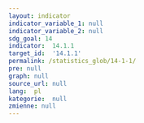 ```yaml
---
layout: indicator
indicator_variable_1: null
indicator_variable_2: null
sdg_goal: 14
indicator:  14.1.1
target_id:  '14.1.1'
permalink: /statistics_glob/14-1-1/
pre: null
graph: null
source_url: null
lang:  pl
kategorie:  null
zmienne: null
---
```

